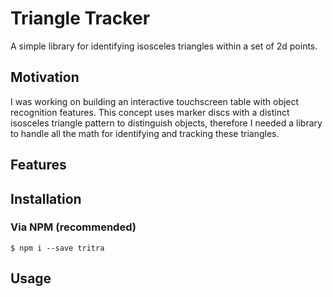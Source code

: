 # Triangle Tracker

A simple library for identifying isosceles triangles within a set of 2d points.

## Motivation

I was working on building an interactive touchscreen table with object recognition features. This concept uses marker discs with a distinct isosceles triangle pattern to distinguish objects, therefore I needed a library to handle all the math for identifying and tracking these triangles.

## Features



## Installation

### Via NPM (recommended)

```shell
$ npm i --save tritra
```

## Usage
